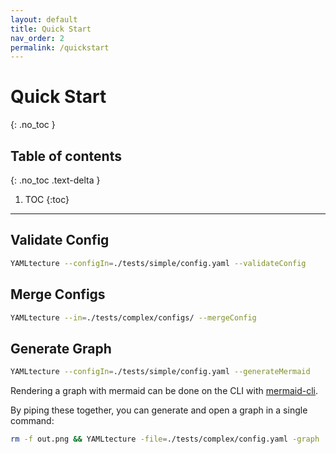 ```yaml
---
layout: default
title: Quick Start
nav_order: 2
permalink: /quickstart
---
```


# Quick Start
{: .no_toc }

## Table of contents
{: .no_toc .text-delta }

1. TOC
{:toc}

---

## Validate Config

```bash
YAMLtecture --configIn=./tests/simple/config.yaml --validateConfig
```

## Merge Configs

```bash
YAMLtecture --in=./tests/complex/configs/ --mergeConfig
```

## Generate Graph

```bash
YAMLtecture --configIn=./tests/simple/config.yaml --generateMermaid
```

Rendering a graph with mermaid can be done on the CLI with [mermaid-cli](https://github.com/mermaid-js/mermaid-cli).

By piping these together, you can generate and open a graph in a single command:

```bash
rm -f out.png && YAMLtecture -file=./tests/complex/config.yaml -graph | mmdc -i - -o ./out.png && open ./out.png
```

